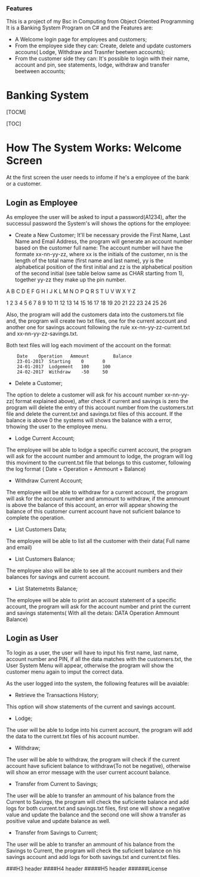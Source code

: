 ### Features
This is a project of my Bsc in Computing from Object Oriented Programming
It is a Banking System Program on C# and the Features are:
- A Welcome login page for employees and customers;
- From the employee side they can: Create, delete and update customers accouns( Lodge, Withdraw and Trasnfer beetwen accounts);
- From the customer side they can: It's possible to login with their name, account and pin, see statements, lodge, withdraw and transfer beetween accounts;

# Banking System
[TOCM]

[TOC]

# How The System Works: Welcome Screen
At the first screen the user needs to infome if he's a employee of the bank or a customer.
## Login as Employee
As employee the user will be asked to input a password(A1234), after the successul password the System's will shows the options for the employee:
- Create a New Customer;
It'll be necessary provide the First Name, Last Name and Email Address, the program will generate an account number based on the customer full name:
The account number will have the formate xx-nn-yy-zz, where xx is the initials of the customer, nn is the length of the total name (first name and last name), yy is the alphabetical position of the first initial and zz is the alphabetical position of the second initial (see table below same as CHAR starting from 1), together yy-zz they make up the pin number.

A	B	C	D	E	F	G	H	I	J	K	L	M	N	O	P	Q	R	S	T	U	V	W	X	Y	Z

1	2	3	4	5	6	7	8	9	10	11	12	13	14	15	16	17	18	19	20	21	22	23	24	25	26

Also, the program will add the customers data into the customers.txt file and, the program will create two txt files, one for the current account and another one for savings account following the rule xx-nn-yy-zz-current.txt and xx-nn-yy-zz-savings.txt.

Both text files will log each moviment of the account on the format:

        Date	Operation	Ammount	        Balance
        23-01-2017	Starting	0		0
        24-01-2017	Lodgement	100		100
        24-02-2017	Withdraw	-50		50



- Delete a Customer;

The option to delete a customer will ask for his account number xx-nn-yy-zz( format explained above), after check if current and savings is zero the program will delete the entry of this account number from the customers.txt file and delete the current.txt and savings.txt files of this account.
If the balance is above 0 the systems will shows the balance with a error, trhowing the user to the employee menu.

- Lodge Current Account;

The employee will be able to lodge a specific current account, the program will ask for the account number and ammount to lodge, the program will log this moviment to the current.txt file that belongs to this customer, following the log format ( Date + Operation + Ammount + Balance)

- Withdraw Current Account;

The employee will be able to withdraw for a current account, the program will ask for the account number and ammount to withdraw, if the ammount is above the balance of this account, an error will appear showing the balance of this customer current account have not suficient balance to complete the operation.

- List Customers Data;

The employee will be able to list all the customer with their data( Full name and email)

- List Customers Balance;

The employee also will be able to see all the account numbers and their balances for savings and current account.

- List Statemetnts Balance;

The employee will be able to print an account statement of a specific account, the program will ask for the account number and print the current and savings statements( With all the detais: DATA Operation Ammount Balance)


## Login as User
To login as a user, the user will have to input his first name, last name, account number and PIN, if all the data matches with the customers.txt, the User System Menu will appear, otherwise the program will show the customer menu again to imput the correct data.

As the user logged into the system, the following features will be avaiable:

- Retrieve the Transactions History;

This option will show statements of the current and savings account.

- Lodge;

The user will be able to lodge into his current account, the program will add the data to the current.txt files of his account number.

- Withdraw;

The user will be able to withdraw, the program will check if the current account have suficient balance to withdraw(To not be negative), otherwise will show an error message with the user current account balance.

- Transfer from Current to Savings;

The user will be able to transfer an ammount of his balance from the Current to Savings, the program will check the suficiente balance and add logs for both current.txt and savings.txt files, first one will show a negative value and update the balance and the second one will show a transfer as positive value and update balance as well.

- Transfer from Savings to Current;

The user will be able to transfer an ammount of his balance from the Savings to Current, the program will check the suficient balance on his savings account and add logs for both savings.txt and current.txt files.

###H3 header
####H4 header
#####H5 header
######License

